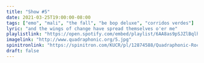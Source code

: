 ```yaml
---
title: "Show #5"
date: 2021-03-25T19:00:00-08:00
tags: ["emo", "mali", "the fall", "be bop deluxe", "corridos verdes"]
lyric: "and the wings of change have spread themselves o'er me"
playlistlink: "https://open.spotify.com/embed/playlist/6AA8as9pSJZlBqlhZGqHRA"
imagelink: "http://www.quadraphonic.org/5.jpg"
spinitronlink: "https://spinitron.com/KUCR/pl/12874588/Quadraphonic-Rock-Block"
draft: false
---
```

